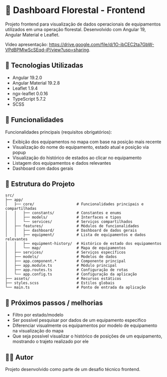 # 🌲 Dashboard Florestal - Frontend

Projeto frontend para visualização de dados operacionais de equipamentos utilizados em uma operação florestal. Desenvolvido com Angular 19, Angular Material e Leaflet.

Video apresentação: https://drive.google.com/file/d/1O-ibCEC2ta7GbW-VPdBPMlwScSEqd-iP/view?usp=sharing.

## 🚀 Tecnologias Utilizadas

- Angular 19.2.0
- Angular Material 19.2.8
- Leaflet 1.9.4
- ngx-leaflet 0.0.16
- TypeScript 5.7.2
- SCSS

## 📌 Funcionalidades

Funcionalidades principais (requisitos obrigatórios):

- Exibição dos equipamentos no mapa com base na posição mais recente
- Visualização do nome do equipamento, estado atual e posição via popup
- Visualização do histórico de estados ao clicar no equipamento
- Listagem dos equipamentos e dados relevantes
- Dashboard com dados gerais

## 📁 Estrutura do Projeto

```
src/
├── app/
│   ├── core/                   # Funcionalidades principais e compartilhadas
│   │   ├── constants/          # Constantes e enums
│   │   ├── models/             # Interfaces e tipos
│   │   └── services/           # Serviços compartilhados
│   ├── features/               # Módulos de funcionalidades
│   │   ├── dashboard/          # Dashboard de dados gerais
│   │   ├── equipment/          # Lista de equipamentos e dados relevantes
│   │   ├── equipment-history/  # Histórico de estado dos equipamentos
│   │   └── map/                # Mapa de equipamentos
│   ├── services/               # Serviços específicos
│   ├── models/                 # Modelos de dados
│   ├── app.component.*         # Componente principal
│   ├── app.module.ts           # Módulo principal
│   ├── app.routes.ts           # Configuração de rotas
│   └── app.config.ts           # Configuração da aplicação
├── assets/                     # Recursos estáticos
├── styles.scss                 # Estilos globais
└── main.ts                     # Ponto de entrada da aplicação
```

## 🧪 Próximos passos / melhorias

- Filtro por estado/modelo
- Ser possível pesquisar por dados de um equipamento especifico
- Diferenciar visualmente os equipamentos por modelo de equipamento na visualização do mapa
- Que seja possível visualizar o histórico de posições de um equipamento, mostrando o trajeto realizado por ele

## 🧑‍💻 Autor

Projeto desenvolvido como parte de um desafio técnico frontend.
